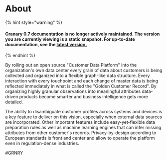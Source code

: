 # About

{% hint style="warning" %}
#### Granary 0.7 documentation is no longer actively maintained. The version you are currently viewing is a static snapshot. For up-to-date documentation, see the [latest version.](https://docs.grnry.io)
{% endhint %}

By rolling out an open source "Customer Data Platform" into the organization's own data center every grain of data about customers is being collected and organized into a flexible graph-like data structure. Every interaction with every touchpoint and each change of master data is being reflected immediately in what is called the "Golden Customer Record". By organizing highly granular observations into meaningful attributes data-driven products become smarter and business intelligence gets more detailed.

The ability to disambiguate customer profiles across systems and devices is a key feature to deliver on this vision, especially when external data sources are incorporated. Other important features include easy-yet-flexible data preparation rules as well as machine learning engines that can infer missing attributes from other customer's records. Privacy-by-design according to European standards is front and center and allow to operate the platform even in regulation-dense industries.

\#GRNRY  




